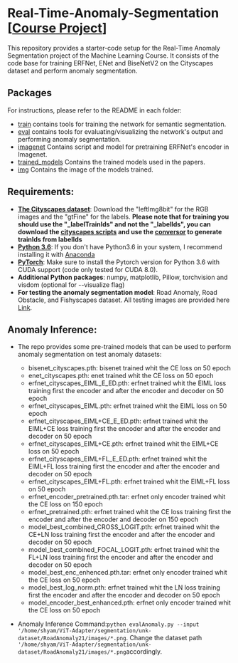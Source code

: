 # Real-Time-Anomaly-Segmentation [[Course Project](https://docs.google.com/document/d/1ElljsAprT2qX8RpePSQ3E00y_3oXrtN_CKYC6wqxyFQ/edit?usp=sharing)]
This repository provides a starter-code setup for the Real-Time Anomaly Segmentation project of the Machine Learning Course. It consists of the code base for training ERFNet, ENet and BiseNetV2 on the Cityscapes dataset and perform anomaly segmentation.

## Packages
For instructions, please refer to the README in each folder:

* [train](train) contains tools for training the network for semantic segmentation.
* [eval](eval) contains tools for evaluating/visualizing the network's output and performing anomaly segmentation.
* [imagenet](imagenet) Contains script and model for pretraining ERFNet's encoder in Imagenet.
* [trained_models](trained_models) Contains the trained models used in the papers.
* [img](img) Contains the image of the models trained. 

## Requirements:

* [**The Cityscapes dataset**](https://www.cityscapes-dataset.com/): Download the "leftImg8bit" for the RGB images and the "gtFine" for the labels. **Please note that for training you should use the "_labelTrainIds" and not the "_labelIds", you can download the [cityscapes scripts](https://github.com/mcordts/cityscapesScripts) and use the [conversor](https://github.com/mcordts/cityscapesScripts/blob/master/cityscapesscripts/preparation/createTrainIdLabelImgs.py) to generate trainIds from labelIds**
* [**Python 3.6**](https://www.python.org/): If you don't have Python3.6 in your system, I recommend installing it with [Anaconda](https://www.anaconda.com/download/#linux)
* [**PyTorch**](http://pytorch.org/): Make sure to install the Pytorch version for Python 3.6 with CUDA support (code only tested for CUDA 8.0). 
* **Additional Python packages**: numpy, matplotlib, Pillow, torchvision and visdom (optional for --visualize flag)
* **For testing the anomaly segmentation model**: Road Anomaly, Road Obstacle, and Fishyscapes dataset. All testing images are provided here [Link](https://drive.google.com/file/d/1r2eFANvSlcUjxcerjC8l6dRa0slowMpx/view).

## Anomaly Inference:
* The repo provides some pre-trained models that can be used to perform anomaly segmentation on test anomaly datasets:
  * bisenet_cityscapes.pth: bisenet trained whit the CE loss on 50 epoch
  * enet_cityscapes.pth: enet trained whit the CE loss on 50 epoch
  * erfnet_cityscapes_EIML_E_ED.pth: erfnet trained whit the EIML loss training first the encoder and after the encoder and decoder on 50 epoch
  * erfnet_cityscapes_EIML.pth: erfnet trained whit the EIML loss on 50 epoch
  * erfnet_cityscapes_EIML+CE_E_ED.pth: erfnet trained whit the EIML+CE loss training first the encoder and after the encoder and decoder on 50 epoch
  * erfnet_cityscapes_EIML+CE.pth: erfnet trained whit the EIML+CE loss on 50 epoch
  * erfnet_cityscapes_EIML+FL_E_ED.pth: erfnet trained whit the EIML+FL loss training first the encoder and after the encoder and decoder on 50 epoch
  * erfnet_cityscapes_EIML+FL.pth: erfnet trained whit the EIML+FL loss on 50 epoch
  * erfnet_encoder_pretrained.pth.tar: erfnet only encoder trained whit the CE loss on 150 epoch
  * erfnet_pretrained.pth: erfnet trained whit the CE loss training first the encoder and after the encoder and decoder on 150 epoch
  * model_best_combined_CROSS_LOGIT.pth: erfnet trained whit the CE+LN loss training first the encoder and after the encoder and decoder on 50 epoch
  * model_best_combined_FOCAL_LOGIT.pth: erfnet trained whit the FL+LN loss training first the encoder and after the encoder and decoder on 50 epoch
  * model_best_enc_enhenced.pth.tar: erfnet only encoder trained whit the CE loss on 50 epoch
  * model_best_log_norm.pth: erfnet trained whit the LN loss training first the encoder and after the encoder and decoder on 50 epoch
  * model_encoder_best_enhanced.pth: erfnet only encoder trained whit the CE loss on 50 epoch

* Anomaly Inference Command:```python evalAnomaly.py --input '/home/shyam/ViT-Adapter/segmentation/unk-dataset/RoadAnomaly21/images/*.png```. Change the dataset path ```'/home/shyam/ViT-Adapter/segmentation/unk-dataset/RoadAnomaly21/images/*.png```accordingly.
